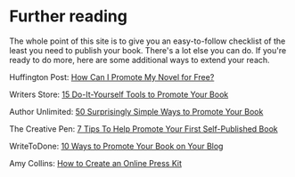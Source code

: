 # Further reading

The whole point of this site is to give you an easy-to-follow checklist of the least you need to publish your book.
There's a lot else you can do. If you're ready to do more, here are some additional ways to extend your reach.

Huffington Post: [How Can I Promote My Novel for Free?](http://www.huffingtonpost.com/david-kudler/how-can-i-promote-my-book-for-free_b_6843190.html)

Writers Store: [15 Do-It-Yourself Tools to Promote Your Book](https://www.writersstore.com/15-do-it-yourself-tools-to-promote-your-book/)

Author Unlimited: [50 Surprisingly Simple Ways to Promote Your Book](http://authorunlimited.com/50-ways-to-promote-your-book/)

The Creative Pen: [7 Tips To Help Promote Your First Self-Published Book](http://www.thecreativepenn.com/2014/04/22/promote-first-book/)

WriteToDone: [10 Ways to Promote Your Book on Your Blog](http://writetodone.com/10-ways-promote-your-book/)

Amy Collins: [How to Create an Online Press Kit](http://www.newshelves.com/2017/01/13/how-to-create-an-online-press-kit/)
